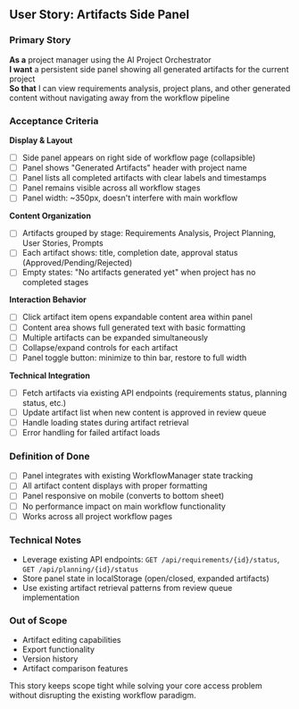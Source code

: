 ## User Story: Artifacts Side Panel

### **Primary Story**

**As a** project manager using the AI Project Orchestrator  
**I want** a persistent side panel showing all generated artifacts for the current project  
**So that** I can view requirements analysis, project plans, and other generated content without navigating away from the workflow pipeline

### **Acceptance Criteria**

**Display & Layout**
- [ ] Side panel appears on right side of workflow page (collapsible)
- [ ] Panel shows "Generated Artifacts" header with project name
- [ ] Panel lists all completed artifacts with clear labels and timestamps
- [ ] Panel remains visible across all workflow stages
- [ ] Panel width: ~350px, doesn't interfere with main workflow

**Content Organization** 
- [ ] Artifacts grouped by stage: Requirements Analysis, Project Planning, User Stories, Prompts
- [ ] Each artifact shows: title, completion date, approval status (Approved/Pending/Rejected)
- [ ] Empty states: "No artifacts generated yet" when project has no completed stages

**Interaction Behavior**
- [ ] Click artifact item opens expandable content area within panel
- [ ] Content area shows full generated text with basic formatting
- [ ] Multiple artifacts can be expanded simultaneously
- [ ] Collapse/expand controls for each artifact
- [ ] Panel toggle button: minimize to thin bar, restore to full width

**Technical Integration**
- [ ] Fetch artifacts via existing API endpoints (requirements status, planning status, etc.)
- [ ] Update artifact list when new content is approved in review queue
- [ ] Handle loading states during artifact retrieval
- [ ] Error handling for failed artifact loads

### **Definition of Done**
- [ ] Panel integrates with existing WorkflowManager state tracking
- [ ] All artifact content displays with proper formatting
- [ ] Panel responsive on mobile (converts to bottom sheet)
- [ ] No performance impact on main workflow functionality
- [ ] Works across all project workflow pages

### **Technical Notes**
- Leverage existing API endpoints: `GET /api/requirements/{id}/status`, `GET /api/planning/{id}/status`
- Store panel state in localStorage (open/closed, expanded artifacts)
- Use existing artifact retrieval patterns from review queue implementation

### **Out of Scope**
- Artifact editing capabilities
- Export functionality
- Version history
- Artifact comparison features

This story keeps scope tight while solving your core access problem without disrupting the existing workflow paradigm.